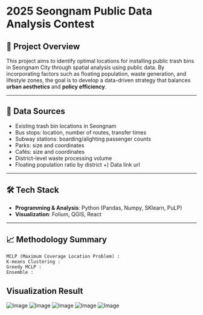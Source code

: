 # 2025 Seongnam Public Data Analysis Contest

## 📌 Project Overview

This project aims to identify optimal locations for installing public trash bins in Seongnam City through spatial analysis using public data. By incorporating factors such as floating population, waste generation, and lifestyle zones, the goal is to develop a data-driven strategy that balances **urban aesthetics** and **policy efficiency**.

---

## 🧩 Data Sources

- Existing trash bin locations in Seongnam
- Bus stops: location, number of routes, transfer times
- Subway stations: boarding/alighting passenger counts
- Parks: size and coordinates
- Cafés: size and coordinates
- District-level waste processing volume
- Floating population ratio by district
+) Data link url

---

## 🛠 Tech Stack

- **Programming & Analysis**: Python (Pandas, Numpy, SKlearn, PuLP)
- **Visualization**: Folium, QGIS, React

---

## 📈 Methodology Summary
```
MCLP (Maximum Coverage Location Problem) : 
K-means Clustering : 
Greedy MCLP :
Ensemble : 
```

## Visualization Result
![Image](https://github.com/user-attachments/assets/953916f0-4295-431e-914f-2c36f101a585)
![Image](https://github.com/user-attachments/assets/773698ac-83aa-4f4e-a847-6b92f5429134)
![Image](https://github.com/user-attachments/assets/adb134ed-4758-4f5f-88c8-3fb3f64b98f1)
![Image](https://github.com/user-attachments/assets/6123d198-b676-49c4-ad78-2e958f921a44)
![Image](https://github.com/user-attachments/assets/2e36d3aa-c077-48c0-8252-3d906f0e2b24)
